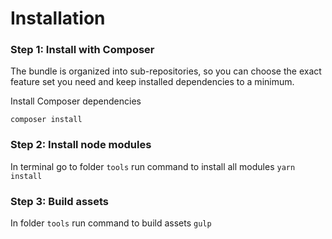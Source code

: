 Installation
============
### Step 1: Install with Composer

The bundle is organized into sub-repositories, so you can choose the exact feature set you need and keep installed
dependencies to a minimum.

Install Composer dependencies
```
composer install
```

### Step 2: Install node modules

In terminal go to folder `tools` run command to install all modules `yarn install`

### Step 3: Build assets
In folder `tools` run command to build assets `gulp`
